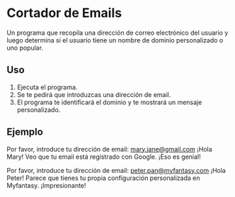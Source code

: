 # Cortador de Emails

Un programa que recopila una dirección de correo electrónico del usuario y luego determina si el usuario tiene un nombre de dominio personalizado o uno popular.

## Uso

1. Ejecuta el programa.
2. Se te pedirá que introduzcas una dirección de email.
3. El programa te identificará el dominio y te mostrará un mensaje personalizado.

## Ejemplo

Por favor, introduce tu dirección de email: mary.jane@gmail.com
¡Hola Mary! Veo que tu email está registrado con Google. ¡Eso es genial!

Por favor, introduce tu dirección de email: peter.pan@myfantasy.com
¡Hola Peter! Parece que tienes tu propia configuración personalizada en Myfantasy. ¡Impresionante!